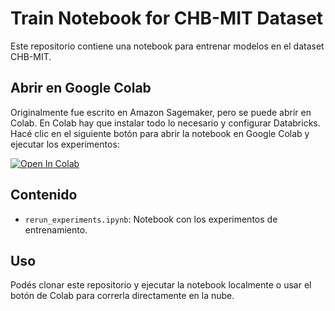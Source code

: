 # Train Notebook for CHB-MIT Dataset

Este repositorio contiene una notebook para entrenar modelos en el dataset CHB-MIT.

## Abrir en Google Colab

Originalmente fue escrito en Amazon Sagemaker, pero se puede abrir en Colab. En Colab hay que instalar todo lo necesario y configurar Databricks.
Hacé clic en el siguiente botón para abrir la notebook en Google Colab y ejecutar los experimentos:

[![Open In Colab](https://colab.research.google.com/assets/colab-badge.svg)](https://colab.research.google.com/github/PandasSquad/train_notebook_cloud_chbmit/blob/master/rerun_experiments.ipynb)

## Contenido

- `rerun_experiments.ipynb`: Notebook con los experimentos de entrenamiento.

## Uso

Podés clonar este repositorio y ejecutar la notebook localmente o usar el botón de Colab para correrla directamente en la nube.
